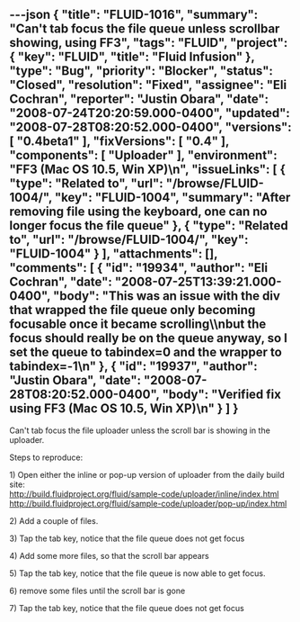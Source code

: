 ---json
{
  "title": "FLUID-1016",
  "summary": "Can't tab focus the file queue unless scrollbar showing, using FF3",
  "tags": "FLUID",
  "project": {
    "key": "FLUID",
    "title": "Fluid Infusion"
  },
  "type": "Bug",
  "priority": "Blocker",
  "status": "Closed",
  "resolution": "Fixed",
  "assignee": "Eli Cochran",
  "reporter": "Justin Obara",
  "date": "2008-07-24T20:20:59.000-0400",
  "updated": "2008-07-28T08:20:52.000-0400",
  "versions": [
    "0.4beta1"
  ],
  "fixVersions": [
    "0.4"
  ],
  "components": [
    "Uploader"
  ],
  "environment": "FF3 (Mac OS 10.5, Win XP)\n",
  "issueLinks": [
    {
      "type": "Related to",
      "url": "/browse/FLUID-1004/",
      "key": "FLUID-1004",
      "summary": "After removing file using the keyboard, one can no longer focus the file queue"
    },
    {
      "type": "Related to",
      "url": "/browse/FLUID-1004/",
      "key": "FLUID-1004"
    }
  ],
  "attachments": [],
  "comments": [
    {
      "id": "19934",
      "author": "Eli Cochran",
      "date": "2008-07-25T13:39:21.000-0400",
      "body": "This was an issue with the div that wrapped the file queue only becoming focusable once it became scrolling\\\nbut the focus should really be on the queue anyway, so I set the queue to tabindex=0 and the wrapper to tabindex=-1\n"
    },
    {
      "id": "19937",
      "author": "Justin Obara",
      "date": "2008-07-28T08:20:52.000-0400",
      "body": "Verified fix using FF3 (Mac OS 10.5, Win XP)\n"
    }
  ]
}
---
Can't tab focus the file uploader unless the scroll bar is showing in the uploader.

Steps to reproduce:

1\)  Open either the inline or pop-up version of uploader from the daily build site:\
<http://build.fluidproject.org/fluid/sample-code/uploader/inline/index.html>\
<http://build.fluidproject.org/fluid/sample-code/uploader/pop-up/index.html>

2\) Add a couple of files.&#x20;

3\) Tap the tab key, notice that the file queue does not get focus

4\) Add some more files, so that the scroll bar appears

5\) Tap the tab key, notice that the file queue is now able to get focus.

6\) remove some files until the scroll bar is gone

7\) Tap the tab key, notice that the file queue does not get focus

        